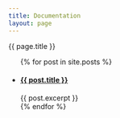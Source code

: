 ```yaml
---
title: Documentation
layout: page
---
```


<div class="documentation">{{ page.title }}</div>
<ul>
  {% for post in site.posts %}
    <li>
      <h4><a href="{{ post.url }}">{{ post.title }}</a></h4>
      {{ post.excerpt }}
    </li>
  {% endfor %}

</ul>
